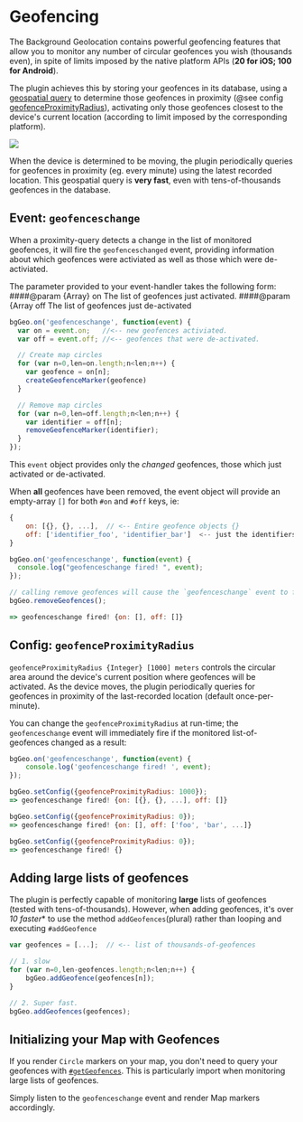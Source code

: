 # Geofencing

The Background Geolocation contains powerful geofencing features that allow you to monitor any number of circular geofences you wish (thousands even), in spite of limits imposed by the native platform APIs (**20 for iOS; 100 for Android**).

The plugin achieves this by storing your geofences in its database, using a [geospatial query](https://en.wikipedia.org/wiki/Spatial_query) to determine those geofences in proximity (@see config [geofenceProximityRadius](./README.md/#param-integer-geofenceproximityradius-meters)), activating only those geofences closest to the device's current location (according to limit imposed by the corresponding platform).

![](https://dl.dropboxusercontent.com/u/2319755/background-geolocation/images/geofenceProximityRadius_iphone6_spacegrey_portrait.png)

When the device is determined to be moving, the plugin periodically queries for geofences in proximity (eg. every minute) using the latest recorded location.  This geospatial query is **very fast**, even with tens-of-thousands geofences in the database.

## Event: `geofenceschange`

When a proximity-query detects a change in the list of monitored geofences, it will fire the `geofenceschanged` event, providing information about which geofences were activiated as well as those which were de-activiated.

The parameter provided to your event-handler takes the following form:
####@param {Array} on The list of geofences just activated.
####@param {Array off The list of geofences just de-activated

```Javascript
bgGeo.on('geofenceschange', function(event) {
  var on = event.on;   //<-- new geofences activiated.
  var off = event.off; //<-- geofences that were de-activated.

  // Create map circles
  for (var n=0,len=on.length;n<len;n++) {
    var geofence = on[n];
    createGeofenceMarker(geofence)
  }

  // Remove map circles
  for (var n=0,len=off.length;n<len;n++) {
    var identifier = off[n];
    removeGeofenceMarker(identifier);
  }
});
```

This `event` object provides only the *changed* geofences, those which just activated or de-activated.

When **all** geofences have been removed, the event object will provide an empty-array `[]` for both `#on` and `#off` keys, ie:
```Javascript
{
    on: [{}, {}, ...],  // <-- Entire geofence objects {}
    off: ['identifier_foo', 'identifier_bar']  <-- just the identifiers
}
```

```Javascript
bgGeo.on('geofenceschange', function(event) {
  console.log("geofenceschange fired! ", event);
});

// calling remove geofences will cause the `geofenceschange` event to fire
bgGeo.removeGeofences();

=> geofenceschange fired! {on: [], off: []}

```

## Config: `geofenceProximityRadius`

`geofenceProximityRadius {Integer} [1000] meters` controls the circular area around the device's current position where geofences will be activated.  As the device moves, the plugin periodically queries for geofences in proximity of the last-recorded location (default once-per-minute).

You can change the `geofenceProximityRadius` at run-time; the `geofenceschange` event will immediately fire if the monitored list-of-geofences changed as a result:

```Javascript
bgGeo.on('geofenceschange', function(event) { 
    console.log('geofenceschange fired! ', event);
});

bgGeo.setConfig({geofenceProximityRadius: 1000});
=> geofenceschange fired! {on: [{}, {}, ...], off: []}

bgGeo.setConfig({geofenceProximityRadius: 0});
=> geofenceschange fired! {on: [], off: ['foo', 'bar', ...]}

bgGeo.setConfig({geofenceProximityRadius: 0});
=> geofenceschange fired! {}
```

## Adding large lists of geofences

The plugin is perfectly capable of monitoring **large** lists of geofences (tested with tens-of-thousands).  However, when adding geofences, it's over **10* faster** to use the method `addGeofences`(plural) rather than looping and executing `#addGeofence`

```Javascript
var geofences = [...];  // <-- list of thousands-of-geofences

// 1. slow
for (var n=0,len-geofences.length;n<len;n++) {
    bgGeo.addGeofence(geofences[n]);
}

// 2. Super fast.
bgGeo.addGeofences(geofences);
```

## Initializing your Map with Geofences

If you render `Circle` markers on your map, you don't need to query your geofences with [`#getGeofences`](./README.md/#getgeofencescallbackfn-failurefn).  This is particularly import when monitoring large lists of geofences.

Simply listen to the `geofenceschange` event and render Map markers accordingly.

